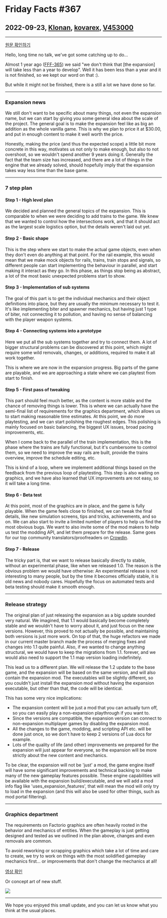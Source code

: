 # Friday Facts #367

## 2022-09-23, [Klonan](https://factorio.com/blog/author/Klonan), [kovarex](https://factorio.com/blog/author/kovarex), [V453000](https://factorio.com/blog/author/V453000)

---

[원문 확인하기](https://factorio.com/blog/post/fff-367)

Hello, long time no talk, we've got some catching up to do...

Almost 1 year ago ([FFF-365](./365.md)) we said "we don't think that [the expansion] will take less than a year to develop". Well it has been less than a year and it is not finished, so we kept our word on that :).

But while it might not be finished, there is a still a lot we have done so far.

---

### Expansion news
We still don't want to be specific about many things, not even the expansion name, but we can start by giving you some general idea about the scale of the project. The general goal is to make the expansion feel like as big an addition as the whole vanilla game. This is why we plan to price it at $30.00, and put in enough content to make it well worth the price.

Honestly, making the price (and thus the expected scope) a little bit more concrete in this way, motivates us not only to make enough, but also to not overshoot, so we wouldn't spend another 9 years doing it. Generally the fact that the team size has increased, and there are a lot of things in the engine that we already solved, should hopefully imply that the expansion takes way less time than the base game.

---

### 7 step plan
#### Step 1 - High level plan
We decided and planned the general topics of the expansion. This is comparable to when we were deciding to add trains to the game. We knew that we wanted to control how the intersections work, and that it should act as the largest scale logistics option, but the details weren't laid out yet.

#### Step 2 - Basic shape
This is the step where we start to make the actual game objects, even when they don't even do anything at that point. For the rail example, this would mean that we make mock objects for rails, trains, train stops and signals, so different people can start implementing the behaviour in parallel, and start making it interact as they go. In this phase, as things stop being as abstract, a lot of the most basic unexpected problems start to show.

#### Step 3 - Implementation of sub systems
The goal of this part is to get the individual mechanics and their object definitions into place, but they are usually the minimum necessary to test it. It's like implementing biter and spawner mechanics, but having just 1 type of biter, not connecting it to pollution, and having no sense of balancing with the player weapon systems.

#### Step 4 - Connecting systems into a prototype
Here we put all the sub systems together and try to connect them. A lot of bigger structural problems can be discovered at this point, which might require some wild removals, changes, or additions, required to make it all work together.

This is where we are now in the expansion progress. Big parts of the game are playable, and we are approaching a state where we can playtest from start to finish.

#### Step 5 - First pass of tweaking
This part should feel much better, as the content is more stable and the chance of removing things is lower. This is where we can actually have the semi-final list of requirements for the graphics department, which allows us to start making reasonable time estimates. At this point, we do more playtesting, and we can start polishing the roughest edges. This polishing is mainly focused on basic balancing, the biggest UX issues, broad pacing improvements, etc.

When I come back to the parallel of the train implementation, this is the phase where the trains are fully functional, but it's cumbersome to control them, so we need to improve the way rails are built, provide the trains overview, improve the schedule editing, etc.

This is kind of a loop, where we implement additional things based on the feedback from the previous loop of playtesting. This step is also waiting on graphics, and we have also learned that UX improvements are not easy, so it will take a long time.

#### Step 6 - Beta test
At this point, most of the graphics are in place, and the game is fully playable. When the game feels close to finished, we can tweak the final details, like new simulation screens, tips and tricks, achievements, and so on. We can also start to invite a limited number of players to help us find the most obvious bugs. We want to also invite some of the mod makers to help us test the modding API, and let them prepare for the release. Same goes for our top community translators/proofreaders on [Crowdin](https://crowdin.com/project/factorio).

#### Step 7 - Release
The tricky part is, that we want to release basically directly to stable, without an experimental phase, like when we released 1.0. The reason is the obvious problem we would have otherwise: An experimental release is not interesting to many people, but by the time it becomes officially stable, it is old news and nobody cares. Hopefully the focus on automated tests and beta testing should make it smooth enough.

---

### Release strategy
The original plan of just releasing the expansion as a big update sounded very natural. We imagined, that 1.1 would basically become completely stable and we wouldn't have to worry about it, and just focus on the new versions. However, this proved to not actually be possible, and maintaining both versions is just more work. On top of that, the huge refactors we made in our current master branch made the process of merging fixes and changes into 1.1 quite painful. Also, if we wanted to change anything structural, we would have to keep the migrations from 1.1. forever, and we would also need to support the 1.1 map version loading indefinitely.

This lead us to a different plan. We will release the 1.2 update to the base game, and the expansion will be based on the same version, and will also contain the expansion mod. The executables will be slightly different, so you couldn't just install the expansion mod without having the expansion executable, but other than that, the code will be identical.

This has some very nice implications:

* The expansion content will be just a mod that you can actually turn off, so you can easily play a non-expansion playthrough if you want to.
* Since the versions are compatible, the expansion version can connect to non-expansion multiplayer games by disabling the expansion mod.
* All the changes to the game, modding, and scripting API etc. will be done just once, so we don't have to keep 2 versions of Lua docs for example.
* Lots of the quality of life (and other) improvements we prepared for the expansion will just appear for everyone, so the expansion will be more strictly about the new content and mechanics.

To be clear, the expansion will not be 'just' a mod, the game engine itself will have some significant improvements and technical backing to make many of the new gameplay features possible. These engine capabilities will be available with the expansion build/executable, and we will add a mod info flag like 'uses_expansion_features', that will mean the mod will only try to load in the expansion (and this will also be used for other things, such as mod portal filtering).

---

### Graphics department
The requirements on Factorio graphics are often heavily rooted in the behavior and mechanics of entities. When the gameplay is just getting designed and tested as we outlined in the plan above, changes and even removals are common.

To avoid reworking or scrapping graphics which take a lot of time and care to create, we try to work on things with the most solidified gameplay mechanics first... or improvements that don't change the mechanics at all!

[영상 확인](https://cdn.factorio.com/assets/img/blog/fff-367-biter-decay.mp4)

Or concept art of new stuff.

![](https://cdn.factorio.com/assets/img/blog/fff-367-concept-art.png)

---

We hope you enjoyed this small update, and you can let us know what you think at the usual places.
